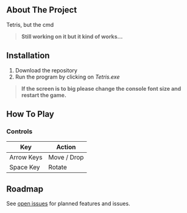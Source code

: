 ## About The Project

Tetris, but the cmd
>**Still working on it but it kind of works...**

## Installation

1. Download the repository
2. Run the program by clicking on *Tetris.exe*
> **If the screen is to big please change the console font size and restart the game.**     

## How To Play


### Controls

| Key	| Action	|
|---|---|
| Arrow Keys | Move / Drop |
| Space Key	| Rotate	|

## Roadmap

See [open issues](https://github.com/k390983/Tetris/issues) for planned features and issues.

